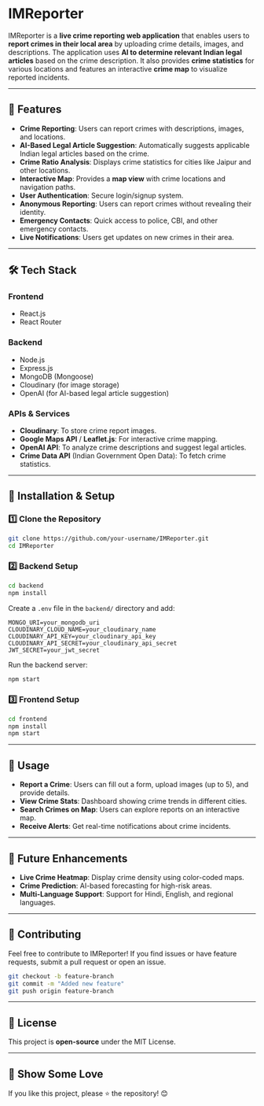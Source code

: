 # IMReporter

IMReporter is a **live crime reporting web application** that enables users to **report crimes in their local area** by uploading crime details, images, and descriptions. The application uses **AI to determine relevant Indian legal articles** based on the crime description. It also provides **crime statistics** for various locations and features an interactive **crime map** to visualize reported incidents.

---

## 🚀 Features

- **Crime Reporting**: Users can report crimes with descriptions, images, and locations.
- **AI-Based Legal Article Suggestion**: Automatically suggests applicable Indian legal articles based on the crime.
- **Crime Ratio Analysis**: Displays crime statistics for cities like Jaipur and other locations.
- **Interactive Map**: Provides a **map view** with crime locations and navigation paths.
- **User Authentication**: Secure login/signup system.
- **Anonymous Reporting**: Users can report crimes without revealing their identity.
- **Emergency Contacts**: Quick access to police, CBI, and other emergency contacts.
- **Live Notifications**: Users get updates on new crimes in their area.

---

## 🛠️ Tech Stack

### **Frontend**
- React.js
- React Router

### **Backend**
- Node.js
- Express.js
- MongoDB (Mongoose)
- Cloudinary (for image storage)
- OpenAI (for AI-based legal article suggestion)

### **APIs & Services**
- **Cloudinary**: To store crime report images.
- **Google Maps API** / **Leaflet.js**: For interactive crime mapping.
- **OpenAI API**: To analyze crime descriptions and suggest legal articles.
- **Crime Data API** (Indian Government Open Data): To fetch crime statistics.

---

## 🔧 Installation & Setup

### **1️⃣ Clone the Repository**
```sh
git clone https://github.com/your-username/IMReporter.git
cd IMReporter
```

### **2️⃣ Backend Setup**
```sh
cd backend
npm install
```
Create a `.env` file in the `backend/` directory and add:
```env
MONGO_URI=your_mongodb_uri
CLOUDINARY_CLOUD_NAME=your_cloudinary_name
CLOUDINARY_API_KEY=your_cloudinary_api_key
CLOUDINARY_API_SECRET=your_cloudinary_api_secret
JWT_SECRET=your_jwt_secret
```
Run the backend server:
```sh
npm start
```

### **3️⃣ Frontend Setup**
```sh
cd frontend
npm install
npm start
```

---

## 📌 Usage
- **Report a Crime**: Users can fill out a form, upload images (up to 5), and provide details.
- **View Crime Stats**: Dashboard showing crime trends in different cities.
- **Search Crimes on Map**: Users can explore reports on an interactive map.
- **Receive Alerts**: Get real-time notifications about crime incidents.

---

## 🎯 Future Enhancements
- **Live Crime Heatmap**: Display crime density using color-coded maps.
- **Crime Prediction**: AI-based forecasting for high-risk areas.
- **Multi-Language Support**: Support for Hindi, English, and regional languages.

---

## 🤝 Contributing
Feel free to contribute to IMReporter! If you find issues or have feature requests, submit a pull request or open an issue.

```sh
git checkout -b feature-branch
git commit -m "Added new feature"
git push origin feature-branch
```

---

## 📜 License
This project is **open-source** under the MIT License.

---

## 🌟 Show Some Love
If you like this project, please ⭐ the repository! 😊


